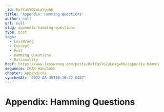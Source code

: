 ```yaml
---
_id: RafYaSYQ2uLmYgwhk
title: 'Appendix: Hamming Questions'
author: null
url: null
slug: appendix-hamming-questions
type: post
tags:
  - LessWrong
  - Concept
  - Post
  - Hamming_Questions
  - Rationality
href: https://www.lesswrong.com/posts/RafYaSYQ2uLmYgwhk/appendix-hamming-questions
sequence: CFAR Handbook
chapter: Appendices
synchedAt: '2022-08-30T08:16:32.046Z'
---
```

# Appendix: Hamming Questions

